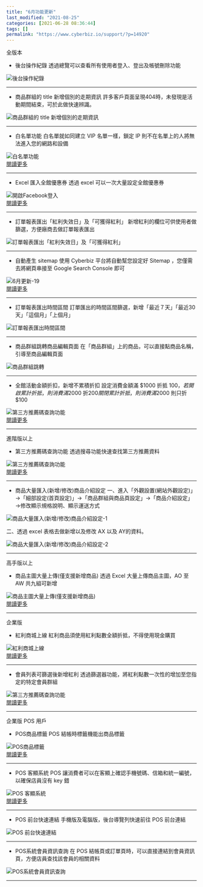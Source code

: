 ```yaml
---
title: "6月功能更新"
last_modified: "2021-08-25"
categories: [2021-06-28 08:36:44]
tags: []
permalink: "https://www.cyberbiz.io/support/?p=14920"
---
```


全版本  


* 後台操作紀錄 
透過總覽可以查看所有使用者登入、登出及帳號刪除功能  

![後台操作紀錄](https://www.cyberbiz.io/support/wp-content/uploads/2021/07/6月更新-6.png)  

* * *

* 商品群組的 title 新增個別的走期資訊 
許多客戶頁面呈現404時，未發現是活動期間結束，可於此做快速辨識。  

![商品群組的 title 新增個別的走期資訊](https://www.cyberbiz.io/support/wp-content/uploads/2021/07/6月更新-7.png)  

* * *

* 白名單功能 
白名單就如同建立 VIP 名單一樣，鎖定 IP 則不在名單上的人將無法進入您的網路和設備  

![白名單功能](https://www.cyberbiz.io/support/wp-content/uploads/2021/07/6月更新-8.png)  
[閱讀更多  
](https://www.cyberbiz.io/support/?p=472)

* * *

* Excel 匯入全館優惠券 
透過 excel 可以一次大量設定全館優惠券  

![開啟Facebook登入](https://www.cyberbiz.io/support/wp-content/uploads/2021/06/6月更新-1.png)  
[閱讀更多  
](https://www.cyberbiz.io/support/?p=1533#all_co)

* * *

* 訂單報表匯出「紅利失效日」及「可獲得紅利」
新增紅利的欄位可供使用者做篩選，方便廠商去做訂單報表匯出  

![訂單報表匯出「紅利失效日」及「可獲得紅利」](https://www.cyberbiz.io/support/wp-content/uploads/2021/07/6月更新-9.png)  

* * *

* 自動產生 sitemap
使用 Cyberbiz 平台將自動幫您設定好 Sitemap ，您僅需去將網頁串接至 Google Search Console 即可  

![6月更新-19](https://www.cyberbiz.io/support/wp-content/uploads/2021/07/6月更新-19.png)  
[閱讀更多  
](https://www.cyberbiz.io/support/?p=3807)

* * *

* 訂單報表匯出時間區間
訂單匯出的時間區間篩選，新增「最近７天」「最近30天」「這個月」「上個月」  

![訂單報表匯出時間區間](https://www.cyberbiz.io/support/wp-content/uploads/2021/07/6月更新-10.png)  

* * *

* 商品群組跳轉商品編輯頁面 
在「商品群組」上的商品，可以直接點商品名稱，引導至商品編輯頁面  

![商品群組跳轉](https://www.cyberbiz.io/support/wp-content/uploads/2021/06/6月更新-5.png)  

* * *

* 全館活動金額折扣，新增不累積折扣 
設定消費金額滿 $1000 折抵 $100，若開啟累計折抵，  
則消費滿$2000 折$200 關閉累計折抵，則消費滿$2000 則只折$100  

![第三方推薦碼查詢功能](https://www.cyberbiz.io/support/wp-content/uploads/2021/06/6月更新-2.png)  
[閱讀更多  
](https://www.cyberbiz.io/support/?p=1098/#discount)

* * *

進階版以上  


* 第三方推薦碼查詢功能 
透過搜尋功能快速查找第三方推薦資料  

![第三方推薦碼查詢功能](https://www.cyberbiz.io/support/wp-content/uploads/2021/06/6月更新-3.png)  
[閱讀更多  
](https://www.cyberbiz.io/support/?p=1859/#recommend_search)

* * *

* 商品大量匯入(新增/修改)商品介紹設定 
一、進入「外觀設置(網站外觀設定)」→「細部設定(首頁設定)」→「商品群組與商品頁設定」→「商品介紹設定」→修改顯示規格說明、顯示運送方式  

![商品大量匯入\(新增/修改\)商品介紹設定-1](https://www.cyberbiz.io/support/wp-content/uploads/2021/07/6月更新-12.1.png)  

二、透過 excel 表格去做新增以及修改 AX 以及 AY的資料。  

![商品大量匯入\(新增/修改\)商品介紹設定-2](https://www.cyberbiz.io/support/wp-content/uploads/2021/07/6月更新-12.2.png)  


* * *

高手版以上  


* 商品主圖大量上傳(僅支援新增商品) 
透過 Excel 大量上傳商品主圖，AO 至 AW 共九組可新增  

![商品主圖大量上傳\(僅支援新增商品\)](https://www.cyberbiz.io/support/wp-content/uploads/2021/07/6月更新-13.png)  
[閱讀更多  
](https://www.cyberbiz.io/support/?p=1960/#upload)

* * *

企業版  


* 紅利商城上線 
紅利商品須使⽤紅利點數全額折抵，不得使⽤現⾦購買  

![紅利商城上線](https://www.cyberbiz.io/support/wp-content/uploads/2021/07/6月更新-14.png)  
[閱讀更多  
](https://www.cyberbiz.io/support/?p=10711)

* * *

* 會員列表可篩選後新增紅利
透過篩選器功能，將紅利點數一次性的增加至您指定的特定會員群組  

![第三方推薦碼查詢功能](https://www.cyberbiz.io/support/wp-content/uploads/2021/06/6月更新-4.png)  
[閱讀更多  
](https://www.cyberbiz.io/support/?p=1406/#dividend)

* * *

企業版 POS 用戶  


* POS商品標籤 
POS 結帳時標籤機能出商品標籤  

![POS商品標籤](https://www.cyberbiz.io/support/wp-content/uploads/2021/07/6月更新-15.png)  
[閱讀更多  
](https://www.cyberbiz.io/support/?p=13988)

* * *

* POS 客顯系統 
POS 讓消費者可以在客顯上確認手機號碼、信箱和統一編號，以確保店員沒有 key 錯  

![POS 客顯系統](https://www.cyberbiz.io/support/wp-content/uploads/2021/07/6月更新-16.png)  
[閱讀更多  
](https://www.cyberbiz.io/support/?p=12647)

* * *

* POS 前台快速連結 
手機版及電腦版，後台導覽列快速前往 POS 前台連結  

![POS 前台快速連結](https://www.cyberbiz.io/support/wp-content/uploads/2021/07/6月更新-17.png)  

* * *

* POS系統會員資訊查詢 
在 POS 結帳頁或訂單頁時，可以直接連結到會員資訊頁，方便店員查找該會員的相關資料  

![POS系統會員資訊查詢](https://www.cyberbiz.io/support/wp-content/uploads/2021/07/6月更新-18.png)  

* * *

